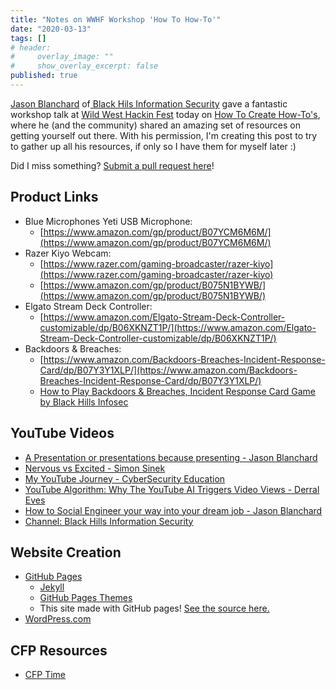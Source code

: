 ```yaml
---
title: "Notes on WWHF Workshop 'How To How-To'"
date: "2020-03-13"
tags: []
# header:
#     overlay_image: ""
#     show_overlay_excerpt: false
published: true
---
```


[Jason Blanchard](https://twitter.com/BanjoCrashland) of[ Black Hils Information Security](https://twitter.com/BHinfoSecurity) gave a fantastic workshop talk at [Wild West Hackin Fest](https://twitter.com/WWHackinFest) today on [How To Create How-To's](https://wildwesthackinfestwaywest2020.sched.com/event/Ztdp/workshop-how-to-create-how-tos), where he (and the community) shared an amazing set of resources on getting yourself out there. With his permission, I'm creating this post to try to gather up all his resources, if only so I have them for myself later :)

Did I miss something? [Submit a pull request here](https://github.com/IanLee1521/IanLee1521.github.io/blob/master/_posts/2020-03-13-wwhf-how-to-howto.md)!

## Product Links

- Blue Microphones Yeti USB Microphone: 
    - [https://www.amazon.com/gp/product/B07YCM6M6M/](https://www.amazon.com/gp/product/B07YCM6M6M/)
- Razer Kiyo Webcam: 
    - [https://www.razer.com/gaming-broadcaster/razer-kiyo](https://www.razer.com/gaming-broadcaster/razer-kiyo)
    - [https://www.amazon.com/gp/product/B075N1BYWB/](https://www.amazon.com/gp/product/B075N1BYWB/)
- Elgato Stream Deck Controller: 
    - [https://www.amazon.com/Elgato-Stream-Deck-Controller-customizable/dp/B06XKNZT1P/](https://www.amazon.com/Elgato-Stream-Deck-Controller-customizable/dp/B06XKNZT1P/)
- Backdoors & Breaches: 
    - [https://www.amazon.com/Backdoors-Breaches-Incident-Response-Card/dp/B07Y3Y1XLP/](https://www.amazon.com/Backdoors-Breaches-Incident-Response-Card/dp/B07Y3Y1XLP/)
    - [How to Play Backdoors & Breaches, Incident Response Card Game by Black Hills Infosec](https://www.youtube.com/watch?v=TAiJVr0zWMw)

## YouTube Videos

- [A Presentation or presentations because presenting - Jason Blanchard](https://www.youtube.com/watch?v=FcgM7c0vzcE)
- [Nervous vs Excited - Simon Sinek](https://www.youtube.com/watch?v=0SUTInEaQ3Q)
- [My YouTube Journey - CyberSecurity Education](https://www.youtube.com/watch?v=KPTUrHHRYJk)
- [YouTube Algorithm: Why The YouTube AI Triggers Video Views - Derral Eves](https://www.youtube.com/watch?v=gk2a4DzC6ew)
- [How to Social Engineer your way into your dream job - Jason Blanchard](https://www.youtube.com/watch?v=__lvS2pjuSg)
- [Channel: Black Hills Information Security](https://www.youtube.com/channel/UCJ2U9Dq9NckqHMbcUupgF0A)

## Website Creation

- [GitHub Pages](https://pages.github.com/)
    - [Jekyll](https://jekyllrb.com/docs/github-pages/)
    - [GitHub Pages Themes](https://pages.github.com/themes/)
    - This site made with GitHub pages! [See the source here.](https://github.com/IanLee1521/IanLee1521.github.io)
- [WordPress.com](https://wordpress.com/)

## CFP Resources

- [CFP Time](https://www.cfptime.org/home)
